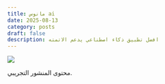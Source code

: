 ```yaml
---
title: مانوس ai
date: 2025-08-13
category: posts
draft: false
description: افضل تطبيق ذكاء اصطناعي يدعم الاتمته
---
```

![](/images/uploads/1000120618.jpg)

محتوى المنشور التجريبي.